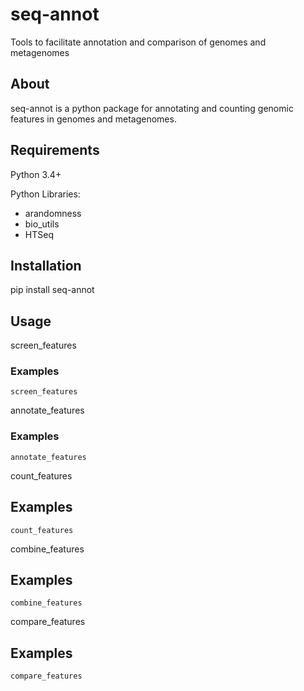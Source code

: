 # seq-annot
Tools to facilitate annotation and comparison of genomes and metagenomes

## About

seq-annot is a python package for annotating and counting genomic features
in genomes and metagenomes.

## Requirements

Python 3.4+

Python Libraries:

* arandomness
* bio_utils
* HTSeq

## Installation

pip install seq-annot

## Usage

screen_features

### Examples

    screen_features 

annotate_features

### Examples

    annotate_features

count_features

## Examples

    count_features

combine_features

## Examples

    combine_features

compare_features

## Examples

    compare_features
    

